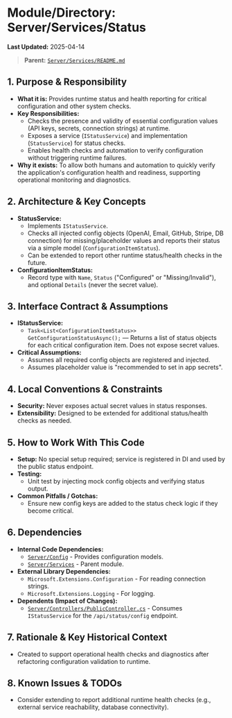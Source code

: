 # Module/Directory: Server/Services/Status

**Last Updated:** 2025-04-14

> **Parent:** [`Server/Services/README.md`](../README.md)

## 1. Purpose & Responsibility

* **What it is:** Provides runtime status and health reporting for critical configuration and other system checks.
* **Key Responsibilities:**
    * Checks the presence and validity of essential configuration values (API keys, secrets, connection strings) at runtime.
    * Exposes a service (`IStatusService`) and implementation (`StatusService`) for status checks.
    * Enables health checks and automation to verify configuration without triggering runtime failures.
* **Why it exists:** To allow both humans and automation to quickly verify the application's configuration health and readiness, supporting operational monitoring and diagnostics.

## 2. Architecture & Key Concepts

* **StatusService:**
    * Implements `IStatusService`.
    * Checks all injected config objects (OpenAI, Email, GitHub, Stripe, DB connection) for missing/placeholder values and reports their status via a simple model (`ConfigurationItemStatus`).
    * Can be extended to report other runtime status/health checks in the future.
* **ConfigurationItemStatus:**
    * Record type with `Name`, `Status` ("Configured" or "Missing/Invalid"), and optional `Details` (never the secret value).

## 3. Interface Contract & Assumptions

* **IStatusService:**
    * `Task<List<ConfigurationItemStatus>> GetConfigurationStatusAsync();` — Returns a list of status objects for each critical configuration item. Does not expose secret values.
* **Critical Assumptions:**
    * Assumes all required config objects are registered and injected.
    * Assumes placeholder value is "recommended to set in app secrets".

## 4. Local Conventions & Constraints

* **Security:** Never exposes actual secret values in status responses.
* **Extensibility:** Designed to be extended for additional status/health checks as needed.

## 5. How to Work With This Code

* **Setup:** No special setup required; service is registered in DI and used by the public status endpoint.
* **Testing:**
    * Unit test by injecting mock config objects and verifying status output.
* **Common Pitfalls / Gotchas:**
    * Ensure new config keys are added to the status check logic if they become critical.

## 6. Dependencies

* **Internal Code Dependencies:**
    * [`Server/Config`](../../Config/README.md) - Provides configuration models.
    * [`Server/Services`](../README.md) - Parent module.
* **External Library Dependencies:**
    * `Microsoft.Extensions.Configuration` - For reading connection strings.
    * `Microsoft.Extensions.Logging` - For logging.
* **Dependents (Impact of Changes):**
    * [`Server/Controllers/PublicController.cs`](../../Controllers/PublicController.cs) - Consumes `IStatusService` for the `/api/status/config` endpoint.

## 7. Rationale & Key Historical Context

* Created to support operational health checks and diagnostics after refactoring configuration validation to runtime.

## 8. Known Issues & TODOs

* Consider extending to report additional runtime health checks (e.g., external service reachability, database connectivity).
